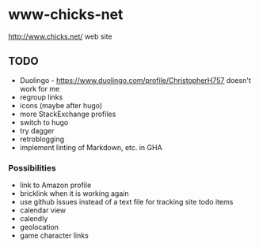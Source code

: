 # www-chicks-net

http://www.chicks.net/ web site

## TODO
* Duolingo - https://www.duolingo.com/profile/ChristopherH757 doesn't work for me
* regroup links
* icons (maybe after hugo)
* more StackExchange profiles
* switch to hugo
* try dagger
* retroblogging
* implement linting of Markdown, etc. in GHA

### Possibilities
* link to Amazon profile
* bricklink when it is working again
* use github issues instead of a text file for tracking site todo items
* calendar view
* calendly
* geolocation
* game character links
